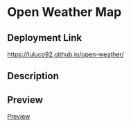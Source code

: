 # Open Weather Map
## Deployment Link
https://luluco92.github.io/open-weather/

## Description


## Preview
[Preview](assets/picture.png)
